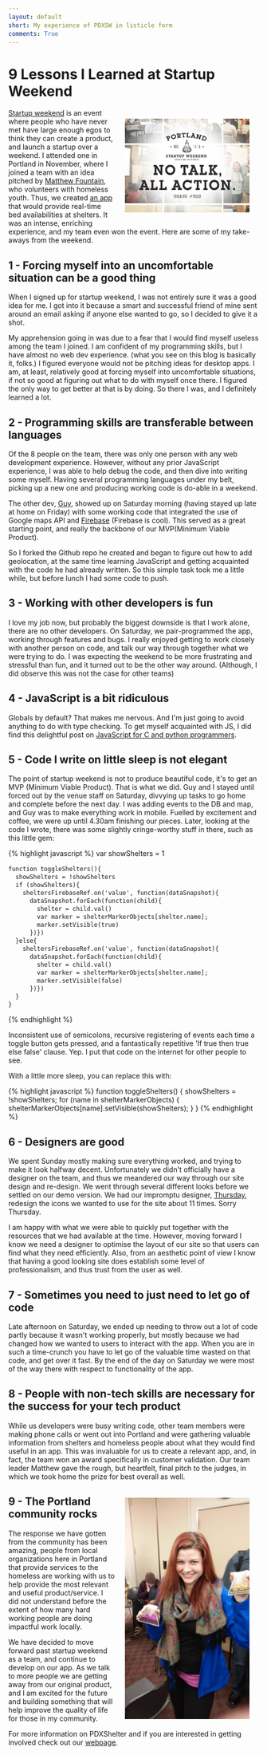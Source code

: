 ```yaml
---
layout: default
short: My experience of PDXSW in listicle form
comments: True
--- 
```


9 Lessons I Learned at Startup Weekend
======================================
<a href="http://www.up.co/communities/usa/portland/"><img src="../images/notalk.png" alt="" align="right" style="width: 250px; margin: 20px"/></a>  

[Startup weekend](http://startupweekend.org/about/) is an event where people who have never met have large enough egos to think they can create a product, and launch a startup over a weekend. I attended one in Portland in November, where I joined a team with an idea pitched by [Matthew Fountain](http://matthewfountain.com/), who volunteers with homeless youth. Thus, we created [an app](www.pdxshelter.org) that would provide real-time bed availabilities at shelters. It was an intense, enriching experience, and my team even won the event. Here are some of my take-aways from the weekend.

1 - Forcing myself into an uncomfortable situation can be a good thing
--------------------------------------------------------------------
When I signed up for startup weekend, I was not entirely sure it was a good idea for me. I got into it because a smart and successful friend of mine sent around an email asking if anyone else wanted to go, so I decided to give it a shot.

My apprehension going in was due to a fear that I would find myself useless among the team I joined. I am confident of my programming skills, but I have almost no web dev experience. (what you see on this blog is basically it, folks.) I figured everyone would not be pitching ideas for desktop apps. I am, at least, relatively good at forcing myself into uncomfortable situations, if not so good at figuring out what to do with myself once there. I figured the only way to get better at that is by doing. So there I was, and I definitely learned a lot.

2 - Programming skills are transferable between languages
------------------------------------------------------
Of the 8 people on the team, there was only one person with any web development experience. However, without any prior JavaScript experience, I was able to help debug the code, and then dive into writing some myself. Having several programming languages under my belt, picking up a new one and producing working code is do-able in a weekend. 

The other dev, [Guy](https://www.linkedin.com/in/ghalperin), showed up on Saturday morning (having stayed up late at home on Friday) with some working code that integrated the use of Google maps API and [Firebase](https://www.firebase.com/) (Firebase is cool). This served as a great starting point, and really the backbone of our MVP(Minimum Viable Product). 

So I forked the Github repo he created and began to figure out how to add geolocation, at the same time learning JavaScript and getting acquainted with the code he had already written. So this simple task took me a little while, but before lunch I had some code to push.

3 - Working with other developers is fun
---------------------------------------------
I love my job now, but probably the biggest downside is that I work alone, there are no other developers. On Saturday, we pair-programmed the app, working through features and bugs. I really enjoyed getting to work closely with another person on code, and talk our way through together what we were trying to do. I was expecting the weekend to be more frustrating and stressful than fun, and it turned out to be the other way around. (Although, I did observe this was not the case for other teams)

4 - JavaScript is a bit ridiculous
-------------------------------
Globals by default? That makes me nervous. And I'm just going to avoid anything to do with type checking. To get myself acquainted with JS, I did find this delightful post on [JavaScript for C and python programmers](http://www.wooji-juice.com/blog/javascript-article.html). 

5 - Code I write on little sleep is not elegant
----------------------------------------------
The point of startup weekend is not to produce beautiful code, it's to get an MVP (Minimum Viable Product). That is what we did. Guy and I stayed until forced out by the venue staff on Saturday, divvying up tasks to go home and complete before the next day. I was adding events to the DB and map, and Guy was to make everything work in mobile. Fuelled by excitement and coffee, we were up until 4.30am finishing our pieces. Later, looking at the code I wrote, there was some slightly cringe-worthy stuff in there, such as this little gem:

{% highlight javascript %} 
    var showShelters = 1

    function toggleShelters(){
      showShelters = !showShelters
      if (showShelters){
        sheltersFirebaseRef.on('value', function(dataSnapshot){
          dataSnapshot.forEach(function(child){
            shelter = child.val()
            var marker = shelterMarkerObjects[shelter.name];
            marker.setVisible(true)
          })}) 
      }else{
        sheltersFirebaseRef.on('value', function(dataSnapshot){
          dataSnapshot.forEach(function(child){
            shelter = child.val()
            var marker = shelterMarkerObjects[shelter.name];
            marker.setVisible(false)
          })})
      }
    }
{% endhighlight %}

Inconsistent use of semicolons, recursive registering of events each time a toggle button gets pressed, and a fantastically repetitive 'If true then true else false' clause. Yep. I put that code on the internet for other people to see.

With a little more sleep, you can replace this with:

{% highlight javascript %} 
    function toggleShelters() {
      showShelters = !showShelters;
      for (name in shelterMarkerObjects) {
        shelterMarkerObjects[name].setVisible(showShelters);
      }
    }
{% endhighlight %}

6 - Designers are good
-------------------
We spent Sunday mostly making sure everything worked, and trying to make it look halfway decent. Unfortunately we didn't officially have a designer on the team, and thus we meandered our way through our site design and re-design. We went through several different looks before we settled on our demo version. We had our impromptu designer, [Thursday](http://www.thursdaybram.com/), redesign the icons we wanted to use for the site about 11 times. Sorry Thursday.

I am happy with what we were able to quickly put together with the resources that we had available at the time. However, moving forward I know we need a designer to optimise the layout of our site so that users can find what they need efficiently. Also, from an aesthetic point of view I know that having a good looking site does establish some level of professionalism, and thus trust from the user as well.

7 - Sometimes you need to just need to let go of code
--------------------------------------------------
Late afternoon on Saturday, we ended up needing to throw out a lot of code partly because it wasn't working properly, but mostly because we had changed how we wanted to users to interact with the app. When you are in such a time-crunch you have to let go of the valuable time wasted on that code, and get over it fast. By the end of the day on Saturday we were most of the way there with respect to functionality of the app.

8 - People with non-tech skills are necessary for the success for your tech product
--------------------------------------------------------------------------------
While us developers were busy writing code, other team members were making phone calls or went out into Portland and were gathering valuable information from shelters and homeless people about what they would find useful in an app. This was invaluable for us to create a relevant app, and, in fact, the team won an award specifically in customer validation. Our team leader Matthew gave the rough, but heartfelt, final pitch to the judges, in which we took home the prize for best overall as well.

<img src="../images/amyprize.jpg" alt="Me with our trophies" align="right" style="width: 250px; margin: 20px" title="Our 3D printed trophies"/>

9 - The Portland community rocks
-------------------------------
The response we have gotten from the community has been amazing, people from local organizations here in Portland that provide services to the homeless are working with us to help provide the most relevant and useful product/service. I did not understand before the extent of how many hard working people are doing impactful work locally.

We have decided to move forward past startup weekend as a team, and continue to develop on our app. As we talk to more people we are getting away from our original product, and I am excited for the future and building something that will help improve the quality of life for those in my community.

For more information on PDXShelter and if you are interested in getting involved check out our [webpage](https://www.pdxshelter.org/about.html).